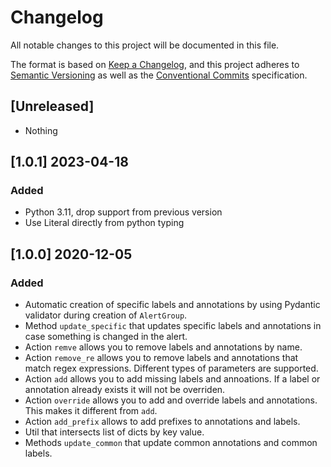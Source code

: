 # Changelog

All notable changes to this project will be documented in this file.

The format is based on [Keep a Changelog](https://keepachangelog.com/en/1.0.0/),
and this project adheres to [Semantic Versioning](https://semver.org/spec/v2.0.0.html)
as well as the [Conventional Commits](https://www.conventionalcommits.org) 
specification.

## [Unreleased]

* Nothing

## [1.0.1] 2023-04-18

### Added

- Python 3.11, drop support from previous version
- Use Literal directly from python typing

## [1.0.0] 2020-12-05

### Added

- Automatic creation of specific labels and annotations by using Pydantic
    validator during creation of `AlertGroup`.
- Method `update_specific` that updates specific labels and annotations in case
    something is changed in the alert.
- Action `remve` allows you to remove labels and annotations by name.
- Action `remove_re` allows you to remove labels and annotations that match
    regex expressions. Different types of parameters are supported.
- Action `add` allows you to add missing labels and annoations. If a label or
    annotation already exists it will not be overriden.
- Action `override` allows you to add and override labels and annotations.
    This makes it different from `add`.
- Action `add_prefix` allows to add prefixes to annotations and labels.
- Util that intersects list of dicts by key value.
- Methods `update_common` that update common annotations and common labels.
